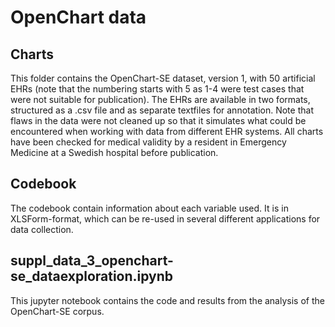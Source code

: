 # OpenChart data

## Charts
This folder contains the OpenChart-SE dataset, version 1, with 50 artificial EHRs (note that the numbering starts with 5 as 1-4 were test cases that were not suitable for publication). The EHRs are available in two formats, structured as a .csv file and as separate textfiles for annotation. Note that flaws in the data were not cleaned up so that it simulates what could be encountered when working with data from different EHR systems. All charts have been checked for medical validity by a resident in Emergency Medicine at a Swedish hospital before publication.

## Codebook
The codebook contain information about each variable used. It is in XLSForm-format, which can be re-used in several different applications for data collection.

## suppl_data_3_openchart-se_dataexploration.ipynb
This jupyter notebook contains the code and results from the analysis of the OpenChart-SE corpus.

